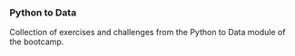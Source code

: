 ### Python to Data

Collection of exercises and challenges from the Python to Data module of the bootcamp.